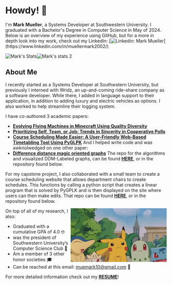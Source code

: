 # Howdy! 🤠

I'm <b> Mark Mueller</b>, a Systems Developer at Southwestern University. I graduated with a Bachelor's Degree in Computer Science in May of 2024. Below is an overview of my experience using GitHub, but for a more in depth look into my work, check out my LinkedIn: [![Linkedin: Mark Mueller](https://img.shields.io/badge/-MarkMueller-blue?style=flat-square&logo=Linkedin&logoColor=white&link=[https://www.linkedin.com/in/muellermark2002/](https://www.linkedin.com/in/muellermark2002/))](https://www.linkedin.com/in/muellermark2002/)


![Mark's Stats](https://github-readme-stats-copy.vercel.app/api/top-langs/?username=MuellMark&theme=tokyonight&show_icons=true&count_private=true&size_weight=0.5&count_weight=0.5&layout=donut)![Mark's stats 2](https://github-readme-stats.vercel.app/api?username=MuellMark&show_icons=true&theme=tokyonight&line_height=28&include_all_commits&count_private=true)

## About Me

I recently started as a Systems Developer at Southwstern University, but previously I interned with Wridz, an up-and-coming ride-share company as a software developer. While there, I added in language support to their application, in addition to adding luxury and electric vehicles as options. I also worked to help streamline their logging system.

I have co-authored 3 academic papers:
 - **[Evolving Flying Machines in Minecraft Using Quality Diversity](https://dl.acm.org/doi/10.1145/3583131.3590352)**
 - **[Prioritizing Self, Team, or Job: Trends in Sincerity in Cooperative Polls](https://link.springer.com/chapter/10.1007/978-3-031-16538-2_4)**
 - **[Course Scheduling Made Easier: A User-Friendly Web-Based Timetabling Tool Using PyGLPK](https://link.springer.com/chapter/10.1007/978-3-031-71315-6_26)**
And I helped write code and was awknolwedged on one other paper:
 - **[Difference distance magic oriented graphs]([https://link.springer.com/chapter/10.1007/978-3-031-71315-6_26](https://link.springer.com/epdf/10.1007/s40687-024-00482-7?sharing_token=9YznKUCvHZTZR2SLRl1XQfe4RwlQNchNByi7wbcMAY6hfD3oQtCBljgZZQ9eW1RMPt348pfJZ5qpvxn3BssyywBo-hBIdl3lnswcDDI4EJRPu9MvTUtrBa8F9ZJh4o8QxYJYSTYOpUllJGWLSq1Rxrftxlo7goObZjoBF_UKUbk%3D))** The repo for the algorithms and visualized DDM-Labeled graphs, can be found **[HERE](https://github.com/MuellMark/DDMGraphLabelingGenerator)**, or in the repository found below. 


For my capstone project, I also collaborated with a small team to create a course scheduling website that allows department chairs to create schedules. This functions by calling a python script that creates a linear program that is solved by PyGPLK and is then displayed on the site where users can then make edits. That repo can be found **[HERE](https://github.com/MuellMark/Course-Scheduler)**, or in the repository found below. 


<img align='right' src='https://github.com/MuellMark/MuellMark/blob/main/happy%20pokemon%20gif.gif' width='300'>

On top of all of my research, I also:
- Graduated with a cumulative GPA of 4.0 🤓
- was the president of Southwestern University’s Computer Science Club 👾
- Am a member of 3 other honor societies 🎓
- Can be reached at this email: muemark10@gmail.com 📧

For more detailed information check out my **[RESUME](https://github.com/MuellMark/MuellMark/blob/main/mark_mueller_resume.pdf)**!

